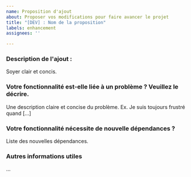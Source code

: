 ```yaml
---
name: Proposition d'ajout
about: Proposer vos modifications pour faire avancer le projet
title: "[DEV] : Nom de la proposition"
labels: enhancement
assignees: ''

---
```


### **Description de l'ajout :**

Soyer clair et concis.

### **Votre fonctionnalité est-elle liée à un problème ? Veuillez le décrire.**

Une description claire et concise du problème. Ex. Je suis toujours frustré quand [...]

### **Votre fonctionnalité nécessite de nouvelle dépendances ?**

Liste des nouvelles dépendances.

### **Autres informations utiles**

...
